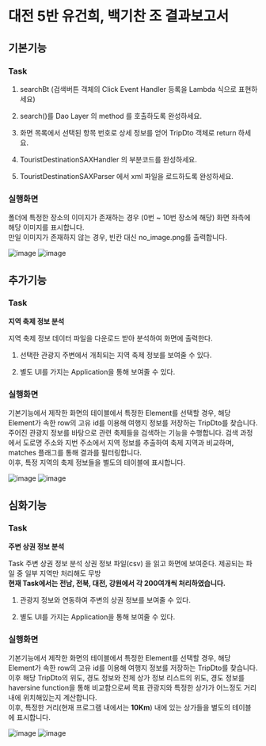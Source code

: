 # 대전 5반 유건희, 백기찬 조 결과보고서

## 기본기능

### Task

1. searchBt (검색버튼 객체의 Click Event
   Handler 등록을 Lambda 식으로
   표현하세요)

2. search()를 Dao Layer 의 method 를
   호출하도록 완성하세요.

3. 화면 목록에서 선택된 항목 번호로 상세
   정보를 얻어 TripDto 객체로 return 하세요.

4. TouristDestinationSAXHandler 의 부분코드를
   완성하세요.

5. TouristDestinationSAXParser 에서
   xml 파일을 로드하도록 완성하세요.

### 실행화면

폴더에 특정한 장소의 이미지가 존재하는 경우 (0번 ~ 10번 장소에 해당) 화면 좌측에 해당 이미지를 표시합니다. <br>
만일 이미지가 존재하지 않는 경우, 빈칸 대신 no_image.png를 출력합니다.

![image](/uploads/8ca966e056fac0ae27ab7c79650c4237/image.png)
![image](/uploads/4f02620d4a92378e2eda7c29bf7ff8fd/image.png)

## 추가기능

### Task

**지역 축제 정보 분석** <br>

지역 축제 정보 데이터 파일을 다운로드 받아 분석하여 화면에 출력한다.

1. 선택한 관광지 주변에서 개최되는 지역 축제 정보를 보여줄 수 있다.

2. 별도 UI를 가지는 Application을 통해 보여줄 수 있다.

### 실행화면

기본기능에서 제작한 화면의 테이블에서 특정한 Element를 선택할 경우, 해당 Element가 속한 row의 고유 id를 이용해 여행지 정보를 저장하는 TripDto를 찾습니다. <br>
주어진 관광지 정보를 바탕으로 관련 축제들을 검색하는 기능을 수행합니다. 검색 과정에서 도로명 주소와 지번 주소에서 지역 정보를 추출하여 축제 지역과 비교하며, matches 플래그를 통해 결과를 필터링합니다.
<br>
이후, 특정 지역의 축제 정보들을 별도의 테이블에 표시합니다.

![image](/img/result.png)
![image](/img/result2.png)


## 심화기능

### Task

**주변 상권 정보 분석** <br>

Task
주변 상권 정보 분석
상권 정보 파일(csv) 을 읽고 화면에 보여준다. 제공되는 파일 중 일부 지역만 처리해도 무방<br>
**현재 Task에서는 전남, 전북, 대전, 강원에서 각 200여개씩 처리하였습니다.**

1. 관광지 정보와 연동하여 주변의 상권 정보를 보여줄 수 있다.

2. 별도 UI를 가지는 Application을 통해 보여줄 수 있다.

### 실행화면

기본기능에서 제작한 화면의 테이블에서 특정한 Element를 선택할 경우, 해당 Element가 속한 row의 고유 id를 이용해 여행지 정보를 저장하는 TripDto를 찾습니다. <br>
이후 해당 TripDto의 위도, 경도 정보와 전체 상가 정보 리스트의 위도, 경도 정보를 haversine function을 통해 비교함으로써 목표 관광지와 특정한 상가가 어느정도 거리 내에 위치해있는지 계산합니다. <br>
이후, 특정한 거리(현재 프로그램 내에서는 **10Km**) 내에 있는 상가들을 별도의 테이블에 표시합니다.

![image](/uploads/3d00f06a76561c80b0b186bae2477ae0/image.png)
![image](/uploads/436dc9d2df93e294c4cc083d28369177/image.png)
